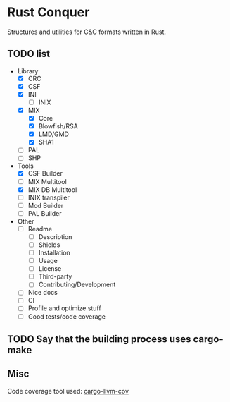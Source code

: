 # Rust Conquer

Structures and utilities for C&C formats written in Rust.

## TODO list

- Library
  - [x] CRC
  - [x] CSF
  - [x] INI
    - [ ] INIX
  - [x] MIX
    - [x] Core
    - [x] Blowfish/RSA
    - [x] LMD/GMD
    - [x] SHA1
  - [ ] PAL
  - [ ] SHP
- Tools
  - [x] CSF Builder
  - [ ] MIX Multitool
  - [x] MIX DB Multitool
  - [ ] INIX transpiler
  - [ ] Mod Builder
  - [ ] PAL Builder
- Other
  - [ ] Readme
    - [ ] Description
    - [ ] Shields
    - [ ] Installation
    - [ ] Usage
    - [ ] License
    - [ ] Third-party
    - [ ] Contributing/Development
  - [ ] Nice docs
  - [ ] CI
  - [ ] Profile and optimize stuff
  - [ ] Good tests/code coverage

## TODO Say that the building process uses cargo-make

## Misc

Code coverage tool used: [cargo-llvm-cov](https://github.com/taiki-e/cargo-llvm-cov)
